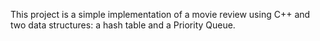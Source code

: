 This project is a simple implementation of a movie review using C++ and two data structures: a hash table and a Priority Queue.
